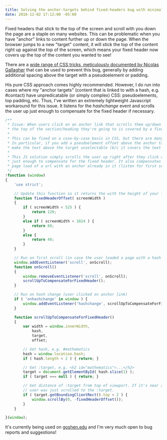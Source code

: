 ```yaml
---
title: Solving the anchor-targets behind fixed-headers bug with minimal Javascript
date: 2016-12-02 17:12:00 -05:00
---
```


Fixed headers that stick to the top of the screen and scroll with you down the page are a staple on many websites. This can be problematic when you have "anchor" links to content further up or down the page. When the browser jumps to a new "target" content, it will stick the top of the content right up against the top of the screen, which means your fixed header now covers up the top of the content you wanted to see!

There are a [wide range of CSS tricks, meticulously documented by Nicolas Gallagher](http://nicolasgallagher.com/jump-links-and-viewport-positioning/) that can be used to prevent this bug, generally by adding additional spacing above the target with a pseudoelement or padding. 

His pure CSS approach comes highly recommended. However, I do run into cases where my "anchor targets" (content that is linked to with a hash, e.g. #contact) have unpredicatable (or simply complex) CSS: pseudoelements, top padding, etc. Thus, I've written an extremely lightweight Javascript workaround for this issue. It listens for the *hashchange* event and scrolls the user up just enough to compensate for the fixed header if necessary.

```javascript
/**
 * Issue: When users click on an anchor link that scrolls them up/down the page,
 * the top of the section/heading they're going to is covered by a fixed header.
 *
 * This can be fixed on a case-by-case basis in CSS, but there are many gotchas!
 * In particular, if you add a pseudoelement offset above the anchor target, it might
 * make the text above the target unselectable (b/c it covers the text up)
 *
 * This JS solution simply scrolls the user up right after they click on the anchor,
 * just enough to compensate for the fixed header. It also compensates for the initial
 * page load of a url with an anchor already in it (listen for first scroll).
 */
!function (window) 
{
	'use strict';

	// Update this function so it returns the with the height of your fixed headers
	function fixedHeaderOffset( screenWidth ) 
	{
		if ( screenWidth < 525 ) {
			return 120;
		}
		else if ( screenWidth < 1024 ) {
			return 88;
		}
		else {
			return 40;	
		}
	}

	// Run on first scroll (in case the user loaded a page with a hash that automatically scrolls down)
	window.addEventListener('scroll', onScroll);
	function onScroll()
	{
		window.removeEventListener('scroll', onScroll);
		scrollUpToCompensateForFixedHeader();
	}

	// Run on hash change (user clicked on anchor link)
	if ( 'onhashchange' in window ) {
		window.addEventListener('hashchange', scrollUpToCompensateForFixedHeader);
	}

	function scrollUpToCompensateForFixedHeader()
	{
		var width = window.innerWidth,
			hash, 
			target, 
			offset;

		// Get hash, e.g. #mathematics
		hash = window.location.hash;
		if ( hash.length < 2 ) { return; }

		// Get :target, e.g. <h2 id="mathematics">...</h2>
		target = document.getElementById( hash.slice(1) );
		if ( target === null ) { return; }

		// Get distance of :target from top of viewport. If it's near zero, we assume that the 
		// user was just scrolled to the :target.
		if ( target.getBoundingClientRect().top < 2 ) {
			window.scrollBy(0, -fixedHeaderOffset());
		}
	}

}(window);
````

It's currently being used on [goshen.edu](https://www.goshen.edu) and I'm very much open to bug reports and suggestions!